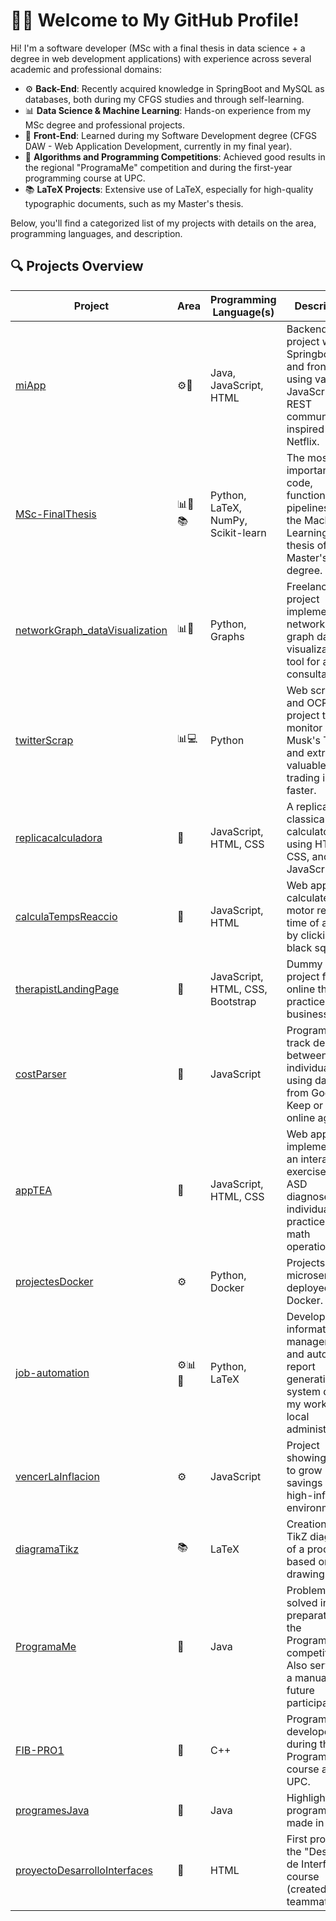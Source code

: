 

<!--
**blackcub3s/blackcub3s** is a ✨ _special_ ✨ repository because its `README.md` (this file) appears on your GitHub profile.

Here are some ideas to get you started:

- 🔭 I’m currently working on ...
- 🌱 I’m currently learning ...
- 👯 I’m looking to collaborate on ...
- 🤔 I’m looking for help with ...
- 💬 Ask me about ...
- 📫 How to reach me: ...
- 😄 Pronouns: ...
- ⚡ Fun fact: ...
-->


# 👨‍💻 Welcome to My GitHub Profile!

Hi! I'm a software developer (MSc with a final thesis in data science + a degree in web development applications) with experience across several academic and professional domains:

- ⚙️ **Back-End**: Recently acquired knowledge in SpringBoot and MySQL as databases, both during my CFGS studies and through self-learning.
- 📊 **Data Science & Machine Learning**: Hands-on experience from my MSc degree and professional projects.
- 🎨 **Front-End**: Learned during my Software Development degree (CFGS DAW - Web Application Development, currently in my final year).
- 🧠 **Algorithms and Programming Competitions**: Achieved good results in the regional "ProgramaMe" competition and during the first-year programming course at UPC.
- 📚 **LaTeX Projects**: Extensive use of LaTeX, especially for high-quality typographic documents, such as my Master's thesis.

Below, you'll find a categorized list of my projects with details on the area, programming languages, and description.

## 🔍 Projects Overview

| Project                                                       | Area                          | Programming Language(s)                                                                                   | Description                                                                                                         |
|---------------------------------------------------------------|-------------------------------|-----------------------------------------------------------------------------------------------------------|---------------------------------------------------------------------------------------------------------------------|
| [miApp](https://github.com/yourusername/miApp)                 | <span title="Back-End, Front-End">⚙️🎨</span>   | Java, JavaScript, HTML                                                                                     | Backend project with Springboot and front-end using vanilla JavaScript. API REST communication inspired by Netflix.  |
| [MSc-FinalThesis](https://github.com/yourusername/MSc-FinalThesis) | <span title="Data Science, ML, LaTeX">📊🧠📚</span> | Python, LaTeX, NumPy, Scikit-learn                                                                         | The most important code, functions, and pipelines for the Machine Learning final thesis of my Master's degree.       |
| [networkGraph_dataVisualization](https://github.com/yourusername/networkGraph_dataVisualization) | <span title="Data Science">📊🧠</span>       | Python, Graphs                                                                                            | Freelance project implementing a network-graph data visualization tool for a tech consultancy.                       |
| [twitterScrap](https://github.com/yourusername/twitterScrap)   | <span title="Data Science, Web Scraping">📊💻</span> | Python                                                                                                     | Web scraping and OCR project to monitor Elon Musk's Twitter and extract valuable trading info faster.                |
| [replicacalculadora](https://github.com/yourusername/replicacalculadora) | <span title="Front-End">🎨</span>            | JavaScript, HTML, CSS                                                                                      | A replica of the classical Casio calculator using HTML, CSS, and JavaScript.                                         |
| [calculaTempsReaccio](https://github.com/yourusername/calculaTempsReaccio) | <span title="Front-End">🎨</span>            | JavaScript, HTML                                                                                           | Web app to calculate the motor reaction time of a user by clicking on black squares.                                 |
| [therapistLandingPage](https://github.com/yourusername/therapistLandingPage) | <span title="Front-End">🎨</span>           | JavaScript, HTML, CSS, Bootstrap                                                                           | Dummy web project for an online therapy practice business.                                                           |
| [costParser](https://github.com/yourusername/costParser)       | <span title="Front-End">🎨</span>            | JavaScript                                                                                                 | Program to track debt between two individuals using data from Google Keep or an online agenda.                       |
| [appTEA](https://github.com/yourusername/appTEA)               | <span title="Front-End">🎨</span>            | JavaScript, HTML, CSS                                                                                      | Web app implementing an interactive exercise for ASD diagnosed individuals to practice basic math operations.        |
| [projectesDocker](https://github.com/yourusername/projectesDocker) | <span title="Back-End">⚙️</span>              | Python, Docker                                                                                             | Projects of microservices deployed with Docker.                                                                     |
| [job-automation](https://github.com/yourusername/job-automation) | <span title="Automation, Data Science">⚙️📊🧠</span>  | Python, LaTeX                                                                                              | Developed an information management and automatic report generation system during my work at a local administration. |
| [vencerLaInflacion](https://github.com/yourusername/vencerLaInflacion) | <span title="Back-End">⚙️</span>              | JavaScript                                                                                                 | Project showing how to grow savings in a high-inflation environment.                                                 |
| [diagramaTikz](https://github.com/yourusername/diagramaTikz)   | <span title="LaTeX">📚</span>               | LaTeX                                                                                                      | Creation of a TikZ diagram of a process based on a drawing.                                                          |
| [ProgramaMe](https://github.com/yourusername/ProgramaMe)       | <span title="Algorithms, Competitions">🧠</span> | Java                                                                                                       | Problems solved in preparation for the ProgramaMe competition. Also serves as a manual for future participants.      |
| [FIB-PRO1](https://github.com/yourusername/FIB-PRO1)           | <span title="Algorithms, Education">🧠</span> | C++                                                                                                        | Programs developed during the Programació 1 course at FIB UPC.                                                       |
| [programesJava](https://github.com/yourusername/programesJava) | <span title="Algorithms, Java">🧠</span>     | Java                                                                                                       | Highlighted programs made in Java.                                                                                   |
| [proyectoDesarrolloInterfaces](https://github.com/yourusername/proyectoDesarrolloInterfaces) | <span title="Front-End">🎨</span>          | HTML                                                                                                       | First project of the "Desarrollo de Interfaces" course (created with a teammate).                                     |

